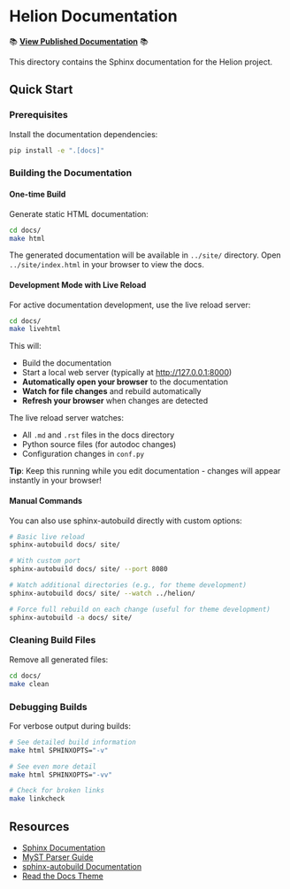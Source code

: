# Helion Documentation

📚 **[View Published Documentation](https://helionlang.com)** 📚

This directory contains the Sphinx documentation for the Helion project.

## Quick Start

### Prerequisites

Install the documentation dependencies:

```bash
pip install -e ".[docs]"
```

### Building the Documentation

#### One-time Build

Generate static HTML documentation:

```bash
cd docs/
make html
```

The generated documentation will be available in `../site/` directory. Open `../site/index.html` in your browser to view the docs.

#### Development Mode with Live Reload

For active documentation development, use the live reload server:

```bash
cd docs/
make livehtml
```

This will:
- Build the documentation
- Start a local web server (typically at http://127.0.0.1:8000)
- **Automatically open your browser** to the documentation
- **Watch for file changes** and rebuild automatically
- **Refresh your browser** when changes are detected

The live reload server watches:
- All `.md` and `.rst` files in the docs directory
- Python source files (for autodoc changes)
- Configuration changes in `conf.py`

**Tip**: Keep this running while you edit documentation - changes will appear instantly in your browser!

#### Manual Commands

You can also use sphinx-autobuild directly with custom options:

```bash
# Basic live reload
sphinx-autobuild docs/ site/

# With custom port
sphinx-autobuild docs/ site/ --port 8080

# Watch additional directories (e.g., for theme development)
sphinx-autobuild docs/ site/ --watch ../helion/

# Force full rebuild on each change (useful for theme development)
sphinx-autobuild -a docs/ site/
```

### Cleaning Build Files

Remove all generated files:

```bash
cd docs/
make clean
```

### Debugging Builds

For verbose output during builds:

```bash
# See detailed build information
make html SPHINXOPTS="-v"

# See even more detail
make html SPHINXOPTS="-vv"

# Check for broken links
make linkcheck
```

## Resources

- [Sphinx Documentation](https://www.sphinx-doc.org/)
- [MyST Parser Guide](https://myst-parser.readthedocs.io/)
- [sphinx-autobuild Documentation](https://github.com/sphinx-doc/sphinx-autobuild)
- [Read the Docs Theme](https://sphinx-rtd-theme.readthedocs.io/)
